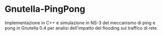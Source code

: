 # Gnutella-PingPong
Implementazione in C++ e simulazione in NS-3 del meccanismo di ping e pong in Gnutella 0.4 per analisi dell'impatto del flooding sul traffico di rete.
